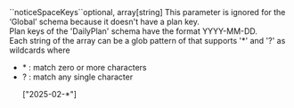 <tr><td>``noticeSpaceKeys``</td><td>optional, array[string]</td>
<td>This parameter is ignored for the ‘Global’ schema because it doesn't have a plan key.<br/>
Plan keys of the 'DailyPlan' schema have the format YYYY-MM-DD.<br/>
Each string of the array can be a glob pattern of that supports '&#42;' and '?' as wildcards where
<ul>
  <li> &#42; : match zero or more characters</li>
  <li> ? : match any single character</li>
</ul> 
<ul>
</td><td>["2025-02-*"]</td><td></td></tr>
